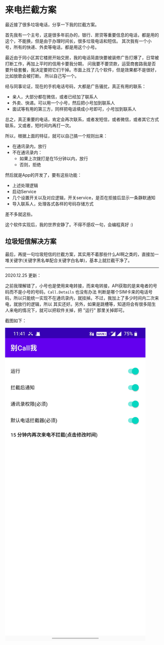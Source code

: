 # 来电拦截方案

最近接了很多垃圾电话，分享一下我的拦截方案。

首先我有一个主号，这是很多年前办的，银行、房贷等重要信息的电话，都是用的这个，不能换，但是由于办理时间长，很多垃圾电话和短信。
其次我有一个小号，所有的快递、外卖等电话，都是用这个小号。

最近由于同小区其它楼房开始交房，我的电话简直快要被装修广告打爆了，日常被打断工作，再加上平时的信用卡要我分期，
问我要不要贷款，运营商套路我是否要升级套餐，我决定要把它们干掉。市面上找了几个软件，但是效果都不是很好，比如放歌会被打断。
所以自己写一个。

经与同事论证，现在的手机电话号码，大都是广告骚扰，真正有用的联系：

- 亲人，大部分都在微信，或者已经加了联系人
- 外卖、快递。可以用一个小号，然后把小号加到联系人
- 面试等有用的第三方，同样把电话填成小号即可，小号加到联系人

总之，真正重要的电话，肯定会再次联系，或者发短信，或者微信，或者其它方式联系，又或者，短时间内再打一次。

所以，根据上面的特征，就可以自己搞一个规则出来：

- 在通讯录内，放行
- 不在通讯录内：
    - 如果上次拨打是在15分钟以内，放行
    - 否则，拒绝

然后就是App的开发了，要有这些功能：

- 上述处理逻辑
- 启动Service
- 几个设置开关以及对应逻辑，开关service，是否在拒接后显示一条静默通知
- 导入联系人，处理各式各样的号码存储方式

差不多就这些。

这个软件实现后，我的世界安静了。不得不感叹一句，会编程真好 :)

## 垃圾短信解决方案

最后，再提一句垃圾短信的拦截方案，其实用不着那些什么AI啊之类的，直接加一堆关键字(关键字黑名单配合关键字白名单)，基本上就拦截干净了。

---

2020.12.25 更新：

之前我理解错了，小号也是使用来电转接，而来电转接，API获取的是来电者的号码而不是小号的号码，`Call.Details` 也没有办法
判断是哪个SIM卡来的电话号码，所以只能统一实现不在通讯录内，就挂掉。不过，我加上了多少时间内二次来电，就放行的逻辑，所以
其实还好。另外，如果是跳槽等，知道将会有很多陌生人来电的情况下，就可以把软件关掉，把 "运行" 那里关掉即可。

截图如下：

![Call Screening](./img/dontcallme.jpg)
